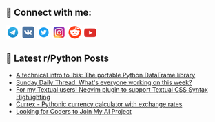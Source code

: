 ## 🔎 Connect with me:
[<img src="https://github.com/bullbesh/bullbesh/blob/main/images/Telegram.png" width="32" height="32" />](https://t.me/bullbesh)
[<img src="https://github.com/bullbesh/bullbesh/blob/main/images/VK.png" width="32" height="32" />](https://vk.com/bullbesh)
[<img src="https://github.com/bullbesh/bullbesh/blob/main/images/Twitter.png" width="32" height="32" />](https://twitter.com/bullbesh1)
[<img src="https://github.com/bullbesh/bullbesh/blob/main/images/Instagram.png" width="32" height="32" />](https://www.instagram.com/bullbesh)
[<img src="https://github.com/bullbesh/bullbesh/blob/main/images/Reddit.png" width="32" height="32" />](https://www.reddit.com/user/bullbesh)
[<img src="https://github.com/bullbesh/bullbesh/blob/main/images/YouTube.png" width="32" height="32" />](https://www.youtube.com/channel/UCtfjRs6uzgq5mfm8S06WTcg)

## 📕 Latest r/Python Posts
<!-- BLOG-POST-LIST:START -->
- [A technical intro to Ibis: The portable Python DataFrame library](https://www.reddit.com/r/Python/comments/1ia1gjx/a_technical_intro_to_ibis_the_portable_python/)
- [Sunday Daily Thread: What&#39;s everyone working on this week?](https://www.reddit.com/r/Python/comments/1ia0tm7/sunday_daily_thread_whats_everyone_working_on/)
- [For my Textual users! Neovim plugin to support Textual CSS Syntax Highlighting](https://www.reddit.com/r/Python/comments/1i9stwk/for_my_textual_users_neovim_plugin_to_support/)
- [Currex - Pythonic currency calculator with exchange rates](https://www.reddit.com/r/Python/comments/1i9sn69/currex_pythonic_currency_calculator_with_exchange/)
- [Looking for Coders to Join My AI Project](https://www.reddit.com/r/Python/comments/1i9jh83/looking_for_coders_to_join_my_ai_project/)
<!-- BLOG-POST-LIST:END -->
